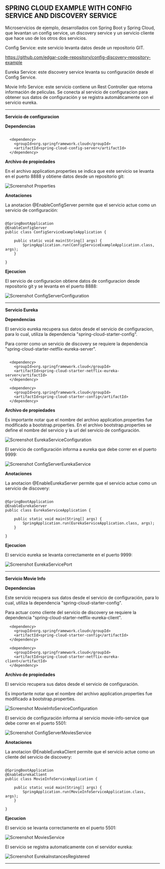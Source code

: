 SPRING CLOUD EXAMPLE WITH CONFIG SERVICE AND DISCOVERY SERVICE
--------------------------------------------------------------------------------------------------------------------

Microservicios de ejemplo, desarrollados con Spring Boot y Spring Cloud, que levantan un config service, 
un discovery service y un servicio cliente que hace uso de los otros dos servicios.

Config Service: este servicio levanta datos desde un repositorio GIT.

  https://github.com/edgar-code-repository/config-discovery-repository-example

Eureka Service: este discovery service levanta su configuración desde el Config Service.

Movie Info Service: este servicio contiene un Rest Controller que retorna información de peliculas.
Se conecta al servicio de configuracion para obtener sus datos de configuración y se registra automáticamente
con el servicio eureka. 

--------------------------------------------------------------------------------------------------------------------

**Servicio de configuracion**

**Dependencias**

```

  <dependency>
    <groupId>org.springframework.cloud</groupId>
    <artifactId>spring-cloud-config-server</artifactId>
  </dependency>

```

**Archivo de propiedades**

En el archivo application.properties se indica que este servicio se levanta en el puerto 8888 y obtiene datos 
desde un repositorio git:

![Screenshot Properties](screenshots/config-service-app-props.png)


**Anotaciones**

La anotacion @EnableConfigServer permite que el servicio actue como un servicio de configuración:

```

@SpringBootApplication
@EnableConfigServer
public class ConfigServiceExampleApplication {

	public static void main(String[] args) {
		SpringApplication.run(ConfigServiceExampleApplication.class, args);
	}

}

```

**Ejecucion**

El servicio de configuracion obtiene datos de configuracion desde repositorio git y 
se levanta en el puerto 8888:

![Screenshot ConfigServerConfiguration](screenshots/config-server-configuration.png)

--------------------------------------------------------------------------------------------------------------------

**Servicio Eureka**

**Dependencias**

El servicio eureka recupera sus datos desde el servicio de configuracion, para lo cual,
utiliza la dependencia "spring-cloud-starter-config".

Para correr como un servicio de discovery se requiere la dependencia "spring-cloud-starter-netflix-eureka-server".

```

  <dependency>
    <groupId>org.springframework.cloud</groupId>
    <artifactId>spring-cloud-starter-netflix-eureka-server</artifactId>
  </dependency>

  <dependency>
    <groupId>org.springframework.cloud</groupId>
    <artifactId>spring-cloud-starter-config</artifactId>
  </dependency>

```

**Archivo de propiedades**

Es importante notar que el nombre del archivo application.properties fue modificado a bootstrap.properties.
En el archivo bootstrap.properties se define el nombre del servicio y la url del servicio de configuración.

![Screenshot EurekaServiceConfiguration](screenshots/eureka-service-configuration.png)

El servicio de configuración informa a eureka que debe correr en el puerto 9999:

![Screenshot ConfigServerEurekaService](screenshots/config-server-eureka-service.png)


**Anotaciones**

La anotacion @EnableEurekaServer permite que el servicio actue como un servicio de discovery:

```

@SpringBootApplication
@EnableEurekaServer
public class EurekaServiceApplication {

	public static void main(String[] args) {
		SpringApplication.run(EurekaServiceApplication.class, args);
	}

}

```

**Ejecucion**

El servicio eureka se levanta correctamente en el puerto 9999:

![Screenshot EurekaServicePort](screenshots/eureka-service-port-9999.png)

--------------------------------------------------------------------------------------------------------------------

**Servicio Movie Info**

**Dependencias**

Este servicio recupera sus datos desde el servicio de configuración, para lo cual,
utiliza la dependencia "spring-cloud-starter-config".

Para actuar como cliente del servicio de discovery se requiere la dependencia "spring-cloud-starter-netflix-eureka-client".

```
  <dependency>
    <groupId>org.springframework.cloud</groupId>
    <artifactId>spring-cloud-starter-config</artifactId>
  </dependency>

  <dependency>
    <groupId>org.springframework.cloud</groupId>
    <artifactId>spring-cloud-starter-netflix-eureka-client</artifactId>
  </dependency>

```

**Archivo de propiedades**

El servicio recupera sus datos desde el servicio de configuración.

Es importante notar que el nombre del archivo application.properties fue modificado a bootstrap.properties.

![Screenshot MovieInfoServiceConfiguration](screenshots/movie-info-service-configuration.png)

El servicio de configuración informa al servicio movie-info-service que debe correr en el puerto 5501:

![Screenshot ConfigServerMoviesService](screenshots/config-server-movies-service.png)


**Anotaciones**

La anotacion @EnableEurekaClient permite que el servicio actue como un cliente del servicio de discovery:

```

@SpringBootApplication
@EnableEurekaClient
public class MovieInfoServiceApplication {

	public static void main(String[] args) {
		SpringApplication.run(MovieInfoServiceApplication.class, args);
	}

}

```

**Ejecucion**

El servicio se levanta correctamente en el puerto 5501:

![Screenshot MoviesService](screenshots/movies-service.png)


El servicio se registra automaticamente con el servidor eureka:

![Screenshot EurekaInstancesRegistered](screenshots/eureka-instances-registered.png)


--------------------------------------------------------------------------------------------------------------------



